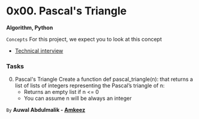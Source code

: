 # 0x00. Pascal's Triangle
**Algorithm, Python**

```Concepts```
For this project, we expect you to look at this concept
* [Technical interview](https://intranet.alxswe.com/concepts/100005)

### Tasks
0. Pascal's Triangle
Create a function def pascal_triangle(n): that returns a list of lists of integers representing the Pascal’s triangle of n:
	- Returns an empty list if n <= 0
	- You can assume n will be always an integer

```By```
**Auwal Abdulmalik - [Amkeez](https://github.com/Amkeez252)**
